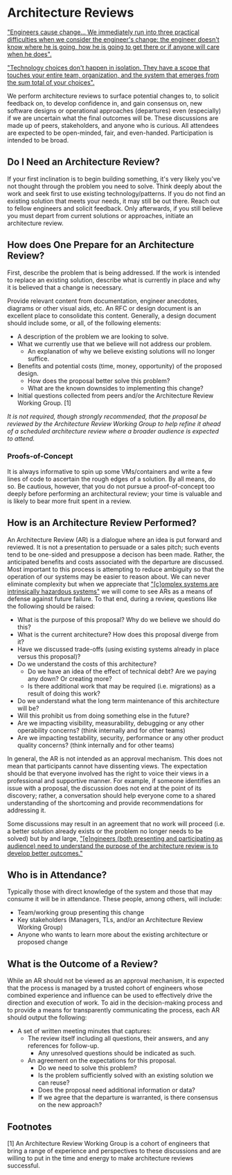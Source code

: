 # Architecture Reviews

["Engineers cause change... We immediately run into three practical difficulties
when we consider the engineer's change: the engineer doesn't know where he is
going, how he is going to get there or if anyone will care when he
does".](https://files.eric.ed.gov/fulltext/ED276572.pdf)

["Technology choices don't happen in isolation. They have a scope that touches
your entire team, organization, and the system that emerges from the sum total
of your choices".](http://mcfunley.com/choose-boring-technology)

We perform architecture reviews to surface potential changes to, to solicit
feedback on, to develop confidence in, and gain consensus on, new software
designs or operational approaches (departures) even (especially) if we are
uncertain what the final outcomes will be. These discussions are made up of
peers, stakeholders, and anyone who is curious. All attendees are expected to
be open-minded, fair, and even-handed. Participation is intended to be broad.

## Do I Need an Architecture Review?

If your first inclination is to begin building something, it's very likely
you've not thought through the problem you need to solve. Think deeply about the
work and seek first to use existing technology/patterns. If you do not find an
existing solution that meets your needs, it may still be out there. Reach out
to fellow engineers and solicit feedback. Only afterwards, if you still believe
you must depart from current solutions or approaches, initiate an architecture
review.

## How does One Prepare for an Architecture Review?

First, describe the problem that is being addressed. If the work is intended to
replace an existing solution, describe what is currently in place and why it is
believed that a change is necessary.

Provide relevant content from documentation, engineer anecdotes, diagrams or
other visual aids, etc. An RFC or design document is an excellent place to
consolidate this content. Generally, a design document should include some, or
all, of the following elements:

* A description of the problem we are looking to solve.
* What we currently use that we believe will not address our problem.
  * An explanation of why we believe existing solutions will no longer suffice.
* Benefits and potential costs (time, money, opportunity) of the proposed design.
  * How does the proposal better solve this problem?
  * What are the known downsides to implementing this change?
* Initial questions collected from peers and/or the Architecture Review Working
  Group. [1]

*It is not required, though strongly recommended, that the proposal be reviewed
by the Architecture Review Working Group to help refine it ahead of a scheduled
architecture review where a broader audience is expected to attend.*

### Proofs-of-Concept

It is always informative to spin up some VMs/containers and write a few lines of
code to ascertain the rough edges of a solution. By all means, do so. Be
cautious, however, that you do not pursue a proof-of-concept too deeply before
performing an architectural review; your time is valuable and is likely to bear
more fruit spent in a review.

## How is an Architecture Review Performed? 

An Architecture Review (AR) is a dialogue where an idea is put forward and
reviewed. It is not a presentation to persuade or a sales pitch; such events
tend to be one-sided and presuppose a decison has been made. Rather, the
anticipated benefits and costs associated with the departure are discussed.
Most important to this process is attempting to reduce ambiguity so that the
operation of our systems may be easier to reason about. We can never eliminate
complexity but when we appreciate that ["[c]omplex systems are intrinsically
hazardous systems"](http://web.mit.edu/2.75/resources/random/How%20Complex%20Systems%20Fail.pdf)
we will come to see ARs as a means of defense against future failure. To that
end, during a review, questions like the following should be raised:

* What is the purpose of this proposal? Why do we believe we should do this?
* What is the current architecture? How does this proposal diverge from it? 
* Have we discussed trade-offs (using existing systems already in place versus
  this proposal)? 
* Do we understand the costs of this architecture?
  * Do we have an idea of the effect of technical debt? Are we paying any down?
    Or creating more?
  * Is there additional work that may be required (i.e. migrations) as a result
    of doing this work?
* Do we understand what the long term maintenance of this architecture will be? 
* Will this prohibit us from doing something else in the future? 
* Are we impacting visibility, measurability, debugging or any other operability
  concerns? (think internally and for other teams)
* Are we impacting testability, security, performance or any other product
  quality concerns? (think internally and for other teams)

In general, the AR is not intended as an approval mechanism. This does not mean
that participants cannot have dissenting views. The expectation should be that
everyone involved has the right to voice their views in a professional and
supportive manner. For example, if someone identifies an issue with a proposal,
the discussion does not end at the point of its discovery; rather, a
conversation should help everyone come to a shared understanding of the
shortcoming and provide recommendations for addressing it.

Some discussions may result in an agreement that no work will proceed (i.e. a
better solution already exists or the problem no longer needs to be solved) but
by and large, ["[e]ngineers (both presenting and participating as audience)
need to understand the purpose of the architecture review is to develop better
outcomes."](https://www.kitchensoap.com/2017/08/12/multiple-perspectives-on-technical-problems-and-solutions/)

## Who is in Attendance?

Typically those with direct knowledge of the system and those that may consume
it will be in attendance. These people, among others, will include:

* Team/working group presenting this change
* Key stakeholders (Managers, TLs, and/or an Architecture Review Working Group)
* Anyone who wants to learn more about the existing architecture or proposed
  change

## What is the Outcome of a Review?

While an AR should not be viewed as an approval mechanism, it is expected that
the process is managed by a trusted cohort of engineers whose combined
experience and influence can be used to effectively drive the direction and
execution of work. To aid in the decision-making process and to provide a means
for transparently communicating the process, each AR should output the following:

* A set of written meeting minutes that captures:
  * The review itself including all questions, their answers, and any references
    for follow-up.
      * Any unresolved questions should be indicated as such.
  * An agreement on the expectations for this proposal.
    * Do we need to solve this problem?
    * Is the problem sufficiently solved with an existing solution we can reuse?
    * Does the proposal need additional information or data?
    * If we agree that the departure is warranted, is there consensus on the new
      approach?

## Footnotes

[1] An Architecture Review Working Group is a cohort of engineers that bring a
    range of experience and perspectives to these discussions and are willing
    to put in the time and energy to make architecture reviews successful.
